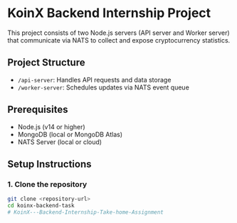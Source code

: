 # KoinX Backend Internship Project

This project consists of two Node.js servers (API server and Worker server) that communicate via NATS to collect and expose cryptocurrency statistics.

## Project Structure

- `/api-server`: Handles API requests and data storage
- `/worker-server`: Schedules updates via NATS event queue

## Prerequisites

- Node.js (v14 or higher)
- MongoDB (local or MongoDB Atlas)
- NATS Server (local or cloud)

## Setup Instructions

### 1. Clone the repository

```bash
git clone <repository-url>
cd koinx-backend-task
#   K o i n X - - - B a c k e n d - I n t e r n s h i p - T a k e - h o m e - A s s i g n m e n t  
 